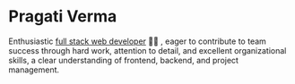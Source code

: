 # Pragati Verma
Enthusiastic [full stack web developer](https://pragativerma18.github.io/Resume/) 👨‍💻 , eager to contribute to team success through hard work, attention to detail, and excellent organizational skills, a clear understanding of frontend, backend, and project management.</p> 
